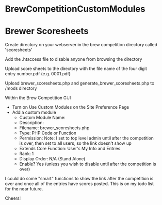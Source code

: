 BrewCompetitionCustomModules
============================

Brewer Scoresheets
==================
Create directory on your webserver in the brew competition directory called 'scoresheets'

Add the .htaccess file to disable anyone from browsing the directory

Upload score sheets to the directory with the file name of the four digit entry number.pdf (e.g. 0001.pdf)

Upload brewer_scoresheets.php and generate_brewer_scoresheets.php to <brewcomp directory>/mods directory

Within the Brew Competition GUI
  - Turn on Use Custom Modules on the Site Preference Page
  - Add a custom module
    - Custom Module Name: <Whatever you wish>
    - Description: <Describe this thing>
    - Filename: brewer_scoresheets.php
    - Type: PHP Code or Function
    - Permission: Note: I set to top level admin until after the competition is over, then set to all users, so the link doesn't show up
    - Extends Core Function: User's My Info and Entries
    - Rank: 1
    - Display Order: N/A (Stand Alone)
    - Enable? Yes (unless you wish to disable until after the competition is over)

I could do some "smart" functions to show the link after the competition is over and once all of the entries have scores posted. This is on my todo list for the near future. 

Cheers!
